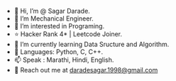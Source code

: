 - 👋 Hi, I’m @ Sagar Darade.
- 💞️ I’m Mechanical Engineer.
- 👀 I’m interested in Programing.
- ⭐ Hacker Rank 4* | Leetcode Joiner.
- 🌱 I’m currently learning Data Sructure and Algorithm.
- 📖 Languages: Python, C, C++.
- 📫 Speak : Marathi, Hindi, English.
- 📩 Reach out me at daradesagar.1998@gmail.com


<!---
Sagar4437/Sagar4437 is a ✨ special ✨ repository because its `README.md` (this file) appears on your GitHub profile.
You can click the Preview link to take a look at your changes.
--->
